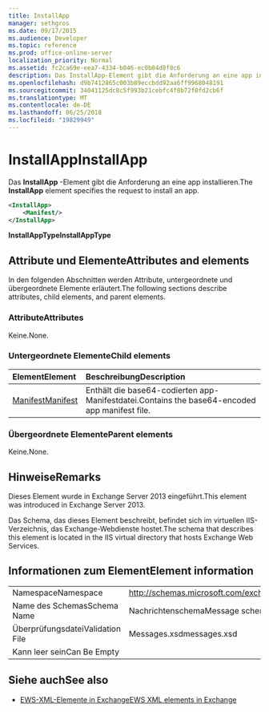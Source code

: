 ```yaml
---
title: InstallApp
manager: sethgros
ms.date: 09/17/2015
ms.audience: Developer
ms.topic: reference
ms.prod: office-online-server
localization_priority: Normal
ms.assetid: fc2ca69e-eea7-4334-b046-ec0b04d8f8c6
description: Das InstallApp-Element gibt die Anforderung an eine app installieren.
ms.openlocfilehash: d9b7412865c003b89eccbdd92aa6ff9968048191
ms.sourcegitcommit: 34041125dc8c5f993b21cebfc4f8b72f0fd2cb6f
ms.translationtype: MT
ms.contentlocale: de-DE
ms.lasthandoff: 06/25/2018
ms.locfileid: "19829949"
---
```

# <a name="installapp"></a><span data-ttu-id="b2f4e-103">InstallApp</span><span class="sxs-lookup"><span data-stu-id="b2f4e-103">InstallApp</span></span>

<span data-ttu-id="b2f4e-104">Das **InstallApp** -Element gibt die Anforderung an eine app installieren.</span><span class="sxs-lookup"><span data-stu-id="b2f4e-104">The **InstallApp** element specifies the request to install an app.</span></span> 
  
```XML
<InstallApp>
    <Manifest/>
</InstallApp>
```

 <span data-ttu-id="b2f4e-105">**InstallAppType**</span><span class="sxs-lookup"><span data-stu-id="b2f4e-105">**InstallAppType**</span></span>
## <a name="attributes-and-elements"></a><span data-ttu-id="b2f4e-106">Attribute und Elemente</span><span class="sxs-lookup"><span data-stu-id="b2f4e-106">Attributes and elements</span></span>

<span data-ttu-id="b2f4e-107">In den folgenden Abschnitten werden Attribute, untergeordnete und übergeordnete Elemente erläutert.</span><span class="sxs-lookup"><span data-stu-id="b2f4e-107">The following sections describe attributes, child elements, and parent elements.</span></span>
  
### <a name="attributes"></a><span data-ttu-id="b2f4e-108">Attribute</span><span class="sxs-lookup"><span data-stu-id="b2f4e-108">Attributes</span></span>

<span data-ttu-id="b2f4e-109">Keine.</span><span class="sxs-lookup"><span data-stu-id="b2f4e-109">None.</span></span>
  
### <a name="child-elements"></a><span data-ttu-id="b2f4e-110">Untergeordnete Elemente</span><span class="sxs-lookup"><span data-stu-id="b2f4e-110">Child elements</span></span>

|<span data-ttu-id="b2f4e-111">**Element**</span><span class="sxs-lookup"><span data-stu-id="b2f4e-111">**Element**</span></span>|<span data-ttu-id="b2f4e-112">**Beschreibung**</span><span class="sxs-lookup"><span data-stu-id="b2f4e-112">**Description**</span></span>|
|:-----|:-----|
|[<span data-ttu-id="b2f4e-113">Manifest</span><span class="sxs-lookup"><span data-stu-id="b2f4e-113">Manifest</span></span>](manifest.md) <br/> |<span data-ttu-id="b2f4e-114">Enthält die base64-codierten app-Manifestdatei.</span><span class="sxs-lookup"><span data-stu-id="b2f4e-114">Contains the base64-encoded app manifest file.</span></span>  <br/> |
   
### <a name="parent-elements"></a><span data-ttu-id="b2f4e-115">Übergeordnete Elemente</span><span class="sxs-lookup"><span data-stu-id="b2f4e-115">Parent elements</span></span>

<span data-ttu-id="b2f4e-116">Keine.</span><span class="sxs-lookup"><span data-stu-id="b2f4e-116">None.</span></span>
  
## <a name="remarks"></a><span data-ttu-id="b2f4e-117">Hinweise</span><span class="sxs-lookup"><span data-stu-id="b2f4e-117">Remarks</span></span>

<span data-ttu-id="b2f4e-118">Dieses Element wurde in Exchange Server 2013 eingeführt.</span><span class="sxs-lookup"><span data-stu-id="b2f4e-118">This element was introduced in Exchange Server 2013.</span></span>
  
<span data-ttu-id="b2f4e-119">Das Schema, das dieses Element beschreibt, befindet sich im virtuellen IIS-Verzeichnis, das Exchange-Webdienste hostet.</span><span class="sxs-lookup"><span data-stu-id="b2f4e-119">The schema that describes this element is located in the IIS virtual directory that hosts Exchange Web Services.</span></span>
  
## <a name="element-information"></a><span data-ttu-id="b2f4e-120">Informationen zum Element</span><span class="sxs-lookup"><span data-stu-id="b2f4e-120">Element information</span></span>

|||
|:-----|:-----|
|<span data-ttu-id="b2f4e-121">Namespace</span><span class="sxs-lookup"><span data-stu-id="b2f4e-121">Namespace</span></span>  <br/> |http://schemas.microsoft.com/exchange/services/2006/messages  <br/> |
|<span data-ttu-id="b2f4e-122">Name des Schemas</span><span class="sxs-lookup"><span data-stu-id="b2f4e-122">Schema Name</span></span>  <br/> |<span data-ttu-id="b2f4e-123">Nachrichtenschema</span><span class="sxs-lookup"><span data-stu-id="b2f4e-123">Message schema</span></span>  <br/> |
|<span data-ttu-id="b2f4e-124">Überprüfungsdatei</span><span class="sxs-lookup"><span data-stu-id="b2f4e-124">Validation File</span></span>  <br/> |<span data-ttu-id="b2f4e-125">Messages.xsd</span><span class="sxs-lookup"><span data-stu-id="b2f4e-125">messages.xsd</span></span>  <br/> |
|<span data-ttu-id="b2f4e-126">Kann leer sein</span><span class="sxs-lookup"><span data-stu-id="b2f4e-126">Can Be Empty</span></span>  <br/> ||
   
## <a name="see-also"></a><span data-ttu-id="b2f4e-127">Siehe auch</span><span class="sxs-lookup"><span data-stu-id="b2f4e-127">See also</span></span>



- [<span data-ttu-id="b2f4e-128">EWS-XML-Elemente in Exchange</span><span class="sxs-lookup"><span data-stu-id="b2f4e-128">EWS XML elements in Exchange</span></span>](ews-xml-elements-in-exchange.md)

